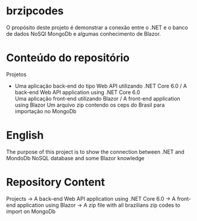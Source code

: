 # brzipcodes
O propósito deste projeto é demonstrar a conexão entre o .NET e o banco de dados NoSQl MongoDb e algumas conhecimento de Blazor.

# Conteúdo do repositório
Projetos
     <ul>
      <li>Uma aplicação back-end do tipo Web API utilizando .NET Core 6.0 / A back-end Web API application using .NET Core 6.0</li>
      </li>Uma aplicação front-end utilizando Blazor / A front-end application using Blazor</li>
      </li>Um arquivo zip contendo os ceps do Brasil para importação no MongoDb</li>    
     </ul>
   

# English
The purpose of this project is to show the connection between .NET and MondoDb NoSQL database and some Blazor knowledge  

# Repository Content
Projects
    -> A back-end Web API application using .NET Core 6.0
    -> A front-end application using Blazor
    -> A zip file with all brazilians zip codes to import on MongoDb
